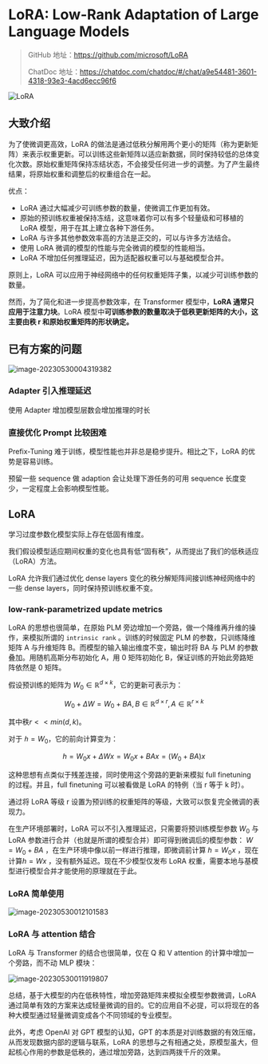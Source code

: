 # LoRA: Low-Rank Adaptation of Large Language Models

> GitHub 地址：https://github.com/microsoft/LoRA
>
> ChatDoc 地址：https://chatdoc.com/chatdoc/#/chat/a9e54481-3601-4318-93e3-4acd6ecc96f6
>
> 

![LoRA](assents/Pasted%20image%2020230528173423.png)

## 大致介绍

为了使微调更高效，LoRA 的做法是通过低秩分解用两个更小的矩阵（称为更新矩阵）来表示权重更新。可以训练这些新矩阵以适应新数据，同时保持较低的总体变化次数。原始权重矩阵保持冻结状态，不会接受任何进一步的调整。为了产生最终结果，将原始权重和调整后的权重组合在一起。

优点：

- LoRA 通过大幅减少可训练参数的数量，使微调工作更加有效。
- 原始的预训练权重被保持冻结，这意味着你可以有多个轻量级和可移植的 LoRA 模型，用于在其上建立各种下游任务。
- LoRA 与许多其他参数效率高的方法是正交的，可以与许多方法结合。
- 使用 LoRA 微调的模型的性能与完全微调的模型的性能相当。
- LoRA 不增加任何推理延迟，因为适配器权重可以与基础模型合并。

原则上，LoRA 可以应用于神经网络中的任何权重矩阵子集，以减少可训练参数的数量。

然而，为了简化和进一步提高参数效率，在 Transformer 模型中，**LoRA 通常只应用于注意力块**。LoRA 模型中**可训练参数的数量取决于低秩更新矩阵的大小，这主要由秩 r 和原始权重矩阵的形状确定。**

## 已有方案的问题

![image-20230530004319382](LoRA.assets/image-20230530004319382.png)

### Adapter 引入**推理延迟**

使用 Adapter 增加模型层数会增加推理的时长

### 直接优化 Prompt 比较困难

Prefix-Tuning 难于训练，模型性能也并非总是稳步提升。相比之下，LoRA 的优势是容易训练。

预留一些 sequence 做 adaption 会让处理下游任务的可用 sequence 长度变少，一定程度上会影响模型性能。

## LoRA

学习过度参数化模型实际上存在低固有维度。

我们假设模型适应期间权重的变化也具有低“固有秩”，从而提出了我们的低秩适应（LoRA）方法。

LoRA 允许我们通过优化 dense layers 变化的秩分解矩阵间接训练神经网络中的一些 dense layers，同时保持预训练权重不变。

### low-rank-parametrized update metrics

LoRA 的思想也很简单，在原始 PLM 旁边增加一个旁路，做一个降维再升维的操作，来模拟所谓的 `intrinsic rank` 。训练的时候固定 PLM 的参数，只训练降维矩阵 A 与升维矩阵 B。而模型的输入输出维度不变，输出时将 BA 与 PLM 的参数叠加。用随机高斯分布初始化 A，用 0 矩阵初始化 B，保证训练的开始此旁路矩阵依然是 0 矩阵。


假设预训练的矩阵为 $W_0 \in \mathbb{R}^{d \times k}$，它的更新可表示为：

$$W_0 + \Delta W = W_0 + BA, B \in \mathbb{R}^{d \times r}, A \in \mathbb{R}^{r \times k}$$

其中秩$r << min(d,k)$。

对于 $ℎ=W_0$，它的前向计算变为：

$$h=W_0x + \Delta Wx = W_0x + BAx = (W_0 + BA)x$$

这种思想有点类似于残差连接，同时使用这个旁路的更新来模拟 full finetuning 的过程。并且，full finetuning 可以被看做是 LoRA 的特例（当 r 等于 k 时）。

通过将 LoRA 等级 r 设置为预训练的权重矩阵的等级，大致可以恢复完全微调的表现力。

在生产环境部署时，LoRA 可以不引入推理延迟，只需要将预训练模型参数 $W_0$ 与 LoRA 参数进行合并（也就是所谓的模型合并）即可得到微调后的模型参数： $W = W_0 + BA$ ，在生产环境中像以前一样进行推理，即微调前计算 $h=W_0x$ ，现在计算$h=Wx$ ，没有额外延迟。现在不少模型仅发布 LoRA 权重，需要本地与基模型进行模型合并才能使用的原理就在于此。

### LoRA 简单使用

![image-20230530012101583](LoRA.assets/image-20230530012101583.png)

### LoRA 与 attention 结合

LoRA 与 Transformer 的结合也很简单，仅在 Q 和 V attention 的计算中增加一个旁路，而不动 MLP 模块：

![image-20230530011919807](LoRA.assets/image-20230530011919807.png)

总结，基于大模型的内在低秩特性，增加旁路矩阵来模拟全模型参数微调，LoRA 通过简单有效的方案来达成轻量微调的目的。它的应用自不必提，可以将现在的各种大模型通过轻量微调变成各个不同领域的专业模型。

此外，考虑 OpenAI 对 GPT 模型的认知，GPT 的本质是对训练数据的有效压缩，从而发现数据内部的逻辑与联系，LoRA 的思想与之有相通之处，原模型虽大，但起核心作用的参数是低秩的，通过增加旁路，达到四两拨千斤的效果。









